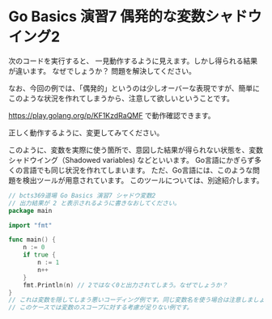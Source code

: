 # Go Basics 演習7  偶発的な変数シャドウイング2

次のコードを実行すると、 一見動作するように見えます。しかし得られる結果が違います。
なぜでしょうか？  問題を解決してください。 

なお、今回の例では、「偶発的」というのは少しオーバーな表現ですが、簡単にこのような状況を作れてしまうから、注意して欲しいということです。

https://play.golang.org/p/KF1KzdRaQMF で動作確認できます。

正しく動作するように、変更してみてください。

このように、変数を実際に使う箇所で、意図した結果が得られない状態を、変数シャドウイング（Shadowed variables) などといいます。
Go言語にかぎらず多くの言語でも同じ状況を作れてしまいます。
ただ、Go言語には、このような問題を検出ツールが用意されています。
このツールについては、別途紹介します。


```go
// bcts369道場 Go Basics 演習7 シャドウ変数2
// 出力結果が 2 と表示されるように書きなおしてください。
package main

import "fmt"

func main() {
	n := 0
	if true {
		n := 1
		n++
	}
	fmt.Println(n) // 2ではなく0と出力されてしまう。なぜでしょうか？
}
// これは変数を隠してしまう悪いコーディング例です。同じ変数名を使う場合は注意しましょう。
// このケースでは変数のスコープに対する考慮が足りない例です。
```


